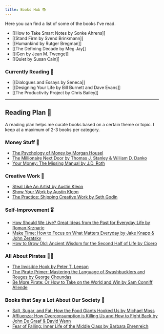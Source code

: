 ```yaml
---
title: Books Hub 📚
---
```


Here you can find a list of some of the books I've read.

- [[How to Take Smart Notes by Sonke Ahrens]]
- [[Stand Firm by Svend Brinkmann]]
- [[Humankind by Rutger Bregman]]
- [[The Defining Decade by Meg Jay]]
- [[iGen by Jean M. Twenge]]
- [[Quiet by Susan Cain]]



### Currently Reading 📖

- [[Dialogues and Essays by Seneca]]
- [[Designing Your Life by Bill Burnett and Dave Evans]]
- [[The Productivity Project by Chris Bailey]]

---

## Reading Plan 🔖
A reading plan helps me curate books based on a certain theme or topic. I keep at a maximum of 2-3 books per category.

### Money Stuff 💸
- [The Psychology of Money by Morgan Housel](https://www.amazon.com/Psychology-Money-Timeless-lessons-happiness/dp/0857197681)
- [The Millionaire Next Door by Thomas J. Stanley & William D. Danko](https://www.amazon.com/Millionaire-Next-Door-Surprising-Americas/dp/1589795474/ref=sr_1_1?dchild=1&keywords=The+Millionaire+Next+Door&qid=1620915365&s=books&sr=1-1)
- [Your Money: The Missing Manual by J.D. Roth](https://www.amazon.com/Your-Money-Missing-J-D-Roth/dp/0596809409/ref=sr_1_1?dchild=1&keywords=Your+Money%3A+The+Missing+Manual&qid=1620915380&s=books&sr=1-1)

### Creative Work 🎨
- [Steal Like An Artist by Austin Kleon](https://www.amazon.com/Steal-Like-Artist-Things-Creative/dp/0761169253/ref=sr_1_1?dchild=1&keywords=Steal+Like+An+Artist&qid=1620915397&s=books&sr=1-1)
- [Show Your Work by Austin Kleon](https://www.amazon.com/Show-Your-Work-Austin-Kleon/dp/076117897X/ref=sr_1_1?dchild=1&keywords=Show+Your+Work&qid=1620915414&s=books&sr=1-1)
- [The Practice: Shipping Creative Work by Seth Godin](https://www.amazon.com/Practice-Shipping-Creative-Work-ebook/dp/B088QLT891/ref=tmm_kin_swatch_0?_encoding=UTF8&qid=1620915810&sr=1-1)
### Self-Improvement 🎖️
- [How Should We Live? Great Ideas from the Past for Everyday Life by Roman Krznaric](https://www.amazon.com/How-Should-We-Live-Everyday/dp/1629190047)
- [Make Time: How to Focus on What Matters Everyday by Jake Knapp & John Zeratsky](https://www.amazon.com/Make-Time-Focus-Matters-Every/dp/0525572422)
- [How to Grow Old: Ancient Wisdom for the Second Half of Life by Cicero](https://www.amazon.com/How-Grow-Old-Ancient-Readers/dp/0691167702/ref=sr_1_1?dchild=1&keywords=How+to+Grow+Old%3A+Ancient+Wisdom+for+the+Second+Half+of+Life&qid=1620915554&s=books&sr=1-1)

### All About Pirates 🏴‍☠️
- [The Invisible Hook by Peter T. Leeson](https://www.amazon.com/Invisible-Hook-Hidden-Economics-Pirates/dp/0691150095/ref=sr_1_1?dchild=1&keywords=The+Invisible+Hook&qid=1620915585&s=books&sr=1-1)
- [The Pirate Primer: Mastering the Language of Swashbucklers and Rouges by George Choundas](https://www.amazon.com/Pirate-Primer-Mastering-Language-Swashbucklers/dp/1599631962/ref=sr_1_1?dchild=1&keywords=The+Pirate+Primer&qid=1620915610&s=books&sr=1-1)
- [Be More Pirate: Or How to Take on the World and Win by Sam Conniff Allende](https://www.amazon.com/Be-More-Pirate-Take-World/dp/1982109610/ref=pd_bxgy_2/143-8594233-0633233?_encoding=UTF8&pd_rd_i=1982109610&pd_rd_r=7f673a0f-9976-4fa4-8ea2-93b1a973f23e&pd_rd_w=MgQUN&pd_rd_wg=As9uY&pf_rd_p=fd3ebcd0-c1a2-44cf-aba2-bbf4810b3732&pf_rd_r=3B96MAFGK97J9FTEXQ1W&psc=1&refRID=3B96MAFGK97J9FTEXQ1W)

### Books that Say a Lot About Our Society 🤡
- [Salt, Sugar, and Fat: How the Food Giants Hooked Us by Michael Moss](https://www.amazon.com/Salt-Sugar-Fat-Giants-Hooked/dp/0812982193/ref=sr_1_1?dchild=1&keywords=Salt%2C+Sugar%2C+and+Fat&qid=1620915684&s=books&sr=1-1)
- [Affluenza: How Overconsumption is Killing Us and How to Fight Back by John De Graaf & David Wann](https://www.amazon.com/Affluenza-Overconsumption-Killing-Us-Fight/dp/1609949277/ref=sr_1_1?dchild=1&keywords=Affluenza%3A+How+Overconsumption+is+Killing+Us+and+How+to+Fight+Back&qid=1620915715&s=books&sr=1-1)
- [Fear of Falling: Inner Life of the Middle Class by Barbara Ehrenreich](https://www.amazon.com/Fear-Falling-Inner-Middle-Class-ebook/dp/B07RKW2B1W/ref=sr_1_1?dchild=1&keywords=Fear+of+Falling%3A+Inner+Life+of+the+Middle+Class&qid=1620915743&s=books&sr=1-1)
